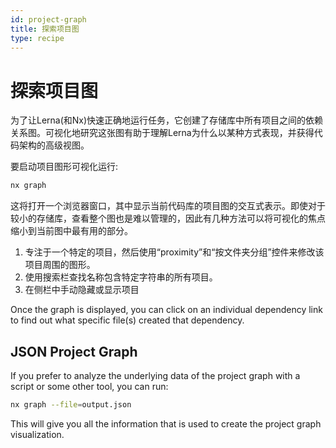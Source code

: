 ```yaml
---
id: project-graph
title: 探索项目图
type: recipe
---
```


# 探索项目图

为了让Lerna(和Nx)快速正确地运行任务，它创建了存储库中所有项目之间的依赖关系图。可视化地研究这张图有助于理解Lerna为什么以某种方式表现，并获得代码架构的高级视图。

要启动项目图形可视化运行:

```bash
nx graph
```

这将打开一个浏览器窗口，其中显示当前代码库的项目图的交互式表示。即使对于较小的存储库，查看整个图也是难以管理的，因此有几种方法可以将可视化的焦点缩小到当前图中最有用的部分。

1. 专注于一个特定的项目，然后使用“proximity”和“按文件夹分组”控件来修改该项目周围的图形。
2. 使用搜索栏查找名称包含特定字符串的所有项目。
3. 在侧栏中手动隐藏或显示项目

Once the graph is displayed, you can click on an individual dependency link to find out what specific file(s) created that dependency.


## JSON Project Graph

If you prefer to analyze the underlying data of the project graph with a script or some other tool, you can run:

```bash
nx graph --file=output.json
```

This will give you all the information that is used to create the project graph visualization.

